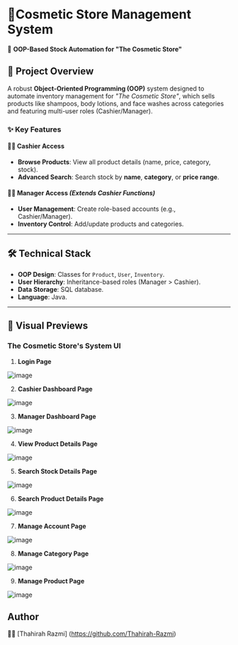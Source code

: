 # 💄Cosmetic Store Management System  
📌 **OOP-Based Stock Automation for "The Cosmetic Store"**   

## 🚀 Project Overview  
A robust **Object-Oriented Programming (OOP)** system designed to automate inventory management for *"The Cosmetic Store"*, which sells products like shampoos, body lotions, and face washes across categories and featuring multi-user roles (Cashier/Manager).  

### ✨ Key Features  
#### 👩💼 Cashier Access  
- **Browse Products**: View all product details (name, price, category, stock).  
- **Advanced Search**: Search stock by **name**, **category**, or **price range**.  

#### 👨💼 Manager Access *(Extends Cashier Functions)*  
- **User Management**: Create role-based accounts (e.g., Cashier/Manager).  
- **Inventory Control**: Add/update products and categories.  

---

## 🛠️ Technical Stack  
- **OOP Design**: Classes for `Product`, `User`, `Inventory`.  
- **User Hierarchy**: Inheritance-based roles (Manager > Cashier).  
- **Data Storage**: SQL database.  
- **Language**: Java.  

---

## 📸 Visual Previews  
### The Cosmetic Store's System UI

1. **Login Page**

![image](https://github.com/user-attachments/assets/4b8ec338-9e72-41f1-a51c-9e1b288c13a9)

2. **Cashier Dashboard Page**

![image](https://github.com/user-attachments/assets/5fe74bf3-9f59-469f-936b-aa74d69fb2c5)

3. **Manager Dashboard Page**

![image](https://github.com/user-attachments/assets/73180601-51ca-4890-9680-3dd2f1254b10)

4. **View Product Details Page**

![image](https://github.com/user-attachments/assets/7fef9762-f6cb-4aaa-9c33-61f6d35abc27)

5. **Search Stock Details Page**

![image](https://github.com/user-attachments/assets/6c3c2970-d596-4eb3-ac9b-976ba7a624dd)

6. **Search Product Details Page**

![image](https://github.com/user-attachments/assets/146130d4-0978-4f6c-b9fa-f1b5c04882c9)

7. **Manage Account Page**

![image](https://github.com/user-attachments/assets/1f47ea5f-040f-47f3-9921-a30dbfed3c04)

8. **Manage Category Page**

![image](https://github.com/user-attachments/assets/c45f391b-c707-4dd4-97b1-3aa161bace2f)

9. **Manage Product Page**

![image](https://github.com/user-attachments/assets/2561641c-9fa7-42f8-9672-c97bd77bb6a9)

## Author

👩‍💻 [Thahirah Razmi] (https://github.com/Thahirah-Razmi)
